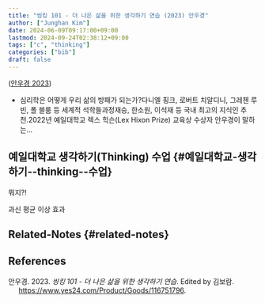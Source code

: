 ```yaml
---
title: "씽킹 101 - 더 나은 삶을 위한 생각하기 연습 (2023) 안우경"
author: ["Junghan Kim"]
date: 2024-06-09T09:17:00+09:00
lastmod: 2024-09-24T02:38:12+09:00
tags: ["c", "thinking"]
categories: ["bib"]
draft: false
---
```


(<a href="#citeproc_bib_item_1">안우경 2023</a>)

-   심리학은 어떻게 우리 삶의 방패가 되는가?다니엘 핑크, 로버트 치알디니, 그레첸 루빈, 폴 블룸 등 세계적 석학들과정재승, 한소원, 이석재 등 국내 최고의 지식인 추천.2022년 예일대학교 렉스 힉슨(Lex Hixon Prize) 교육상 수상자 안우경이 말하는...


## 예일대학교 생각하기(Thinking) 수업 {#예일대학교-생각하기--thinking--수업}

뭐지?!

과신 평균 이상 효과


## Related-Notes {#related-notes}

## References

<style>.csl-entry{text-indent: -1.5em; margin-left: 1.5em;}</style><div class="csl-bib-body">
  <div class="csl-entry"><a id="citeproc_bib_item_1"></a>안우경. 2023. <i>씽킹 101 - 더 나은 삶을 위한 생각하기 연습</i>. Edited by 김보람. <a href="https://www.yes24.com/Product/Goods/116751796">https://www.yes24.com/Product/Goods/116751796</a>.</div>
</div>
